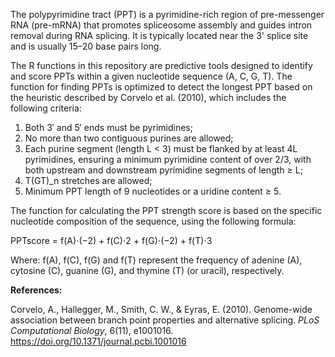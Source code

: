 The polypyrimidine tract (PPT) is a pyrimidine-rich region of pre-messenger RNA (pre-mRNA) that promotes spliceosome assembly and guides intron removal during RNA splicing. It is typically located near the 3' splice site and is usually 15–20 base pairs long.

The R functions in this repository are predictive tools designed to identify and score PPTs within a given nucleotide sequence (A, C, G, T). The function for finding PPTs is optimized to detect the longest PPT based on the heuristic described by Corvelo et al. (2010), which includes the following criteria:

1. Both 3′ and 5′ ends must be pyrimidines;
2. No more than two contiguous purines are allowed;
3. Each purine segment (length L < 3) must be flanked by at least 4L pyrimidines, ensuring a minimum pyrimidine content of over 2/3, with both upstream and downstream pyrimidine segments of length ≥ L;
4. T(GT)_n stretches are allowed;
5. Minimum PPT length of 9 nucleotides or a uridine content ≥ 5.

The function for calculating the PPT strength score is based on the specific nucleotide composition of the sequence, using the following formula:

PPTscore = f(A)⋅(−2) + f(C)⋅2 + f(G)⋅(−2) + f(T)⋅3

Where:
f(A), f(C), f(G) and f(T) represent the frequency of adenine (A), cytosine (C), guanine (G), and thymine (T) (or uracil), respectively.

**References:**

Corvelo, A., Hallegger, M., Smith, C. W., & Eyras, E. (2010). Genome-wide association between branch point properties and alternative splicing. *PLoS Computational Biology*, 6(11), e1001016. https://doi.org/10.1371/journal.pcbi.1001016
